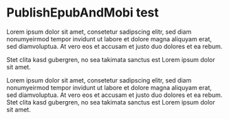 # PublishEpubAndMobi test

Lorem ipsum dolor sit amet, consetetur sadipscing elitr, 
sed diam nonumyeirmod tempor invidunt ut labore et dolore magna aliquyam erat, 
sed diamvoluptua. At vero eos et accusam et justo duo dolores et ea rebum. 

Stet clita kasd gubergren, no sea takimata sanctus est Lorem ipsum dolor sit amet.

Lorem ipsum dolor sit amet, consetetur sadipscing elitr, sed diam nonumyeirmod 
tempor invidunt ut labore et dolore magna aliquyam erat, sed diamvoluptua. 
At vero eos et accusam et justo duo dolores et ea rebum. Stet clita kasd gubergren, 
no sea takimata sanctus est Lorem ipsum dolor sit amet.

